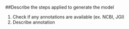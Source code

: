 ##Describe the steps applied to generate the model

1. Check if any annotations are available (ex. NCBI, JGI)
2. Describe annotation
